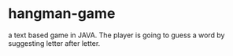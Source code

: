 # hangman-game
 a text based game in JAVA. The player is going to guess a word by suggesting letter after letter. 
